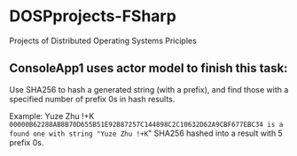 # DOSPprojects-FSharp
Projects of Distributed Operating Systems Priciples

## ConsoleApp1 uses actor model to finish this task:

Use SHA256 to hash a generated string (with a prefix), and find those with a specified number of prefix 0s in hash results.

Example: Yuze Zhu !+K`    00000B62288AB8B70D655B51E92B87257C144898C2C10632D62A9CBF677EBC34 is a found one with string "Yuze Zhu !+K`" SHA256 hashed into a result with 5 prefix 0s.
